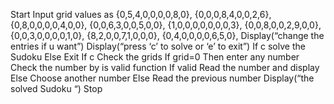 Start
Input grid values as
{0,5,4,0,0,0,0,8,0},
{0,0,0,8,4,0,0,2,6},
{0,8,0,0,0,0,4,0,0},
{0,0,6,3,0,0,5,0,0},
{1,0,0,0,0,0,0,0,3},
{0,0,8,0,0,2,9,0,0},
{0,0,3,0,0,0,0,1,0},
{8,2,0,0,7,1,0,0,0},
{0,4,0,0,0,0,6,5,0},
Display(“change the entries if u want”)
Display(“press ‘c’ to solve or ‘e’ to exit”)
If c solve the Sudoku
Else
Exit
If c
Check the grids
If grid=0
Then enter any number
Check the number by is valid function
If valid
Read the number and display
Else
Choose another number
Else
Read the previous number
Display(“the solved Sudoku “)
Stop

